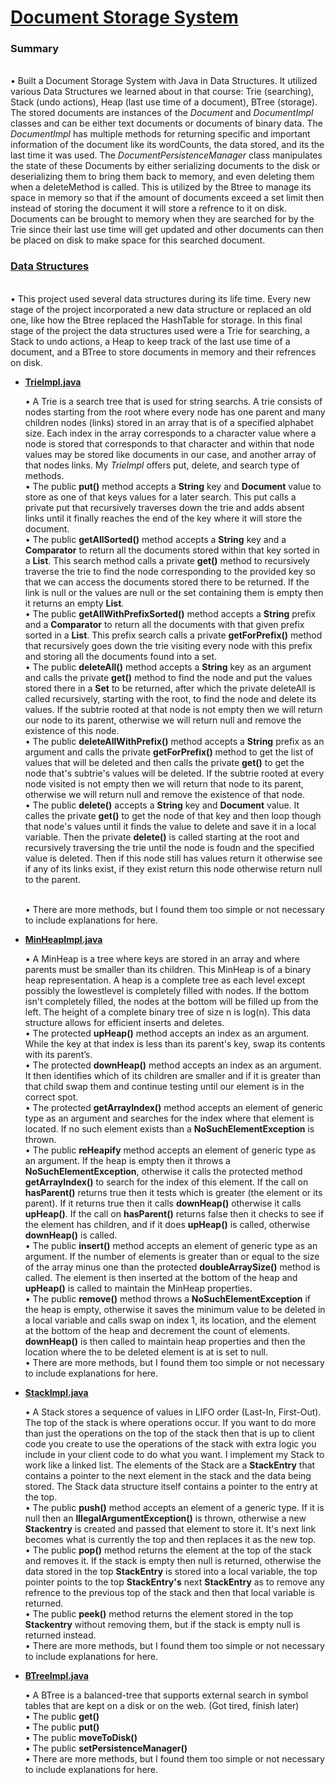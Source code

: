 <h1><a href = https://github.com/YaakovBaker/Document-Storage-System><Strong>Document Storage System</Strong></a></h1>

<h3>Summary</Strong></h3>
  <p><br>•	Built a Document Storage System with Java in Data Structures. It utilized various Data Structures we learned about in that course: Trie (searching), Stack (undo actions), Heap (last use time of a document), BTree (storage). The stored documents are instances of the <i>Document</i> and <i>DocumentImpl</i> classes and can be either text documents or documents of binary data. The <i>DocumentImpl</i> has multiple methods for returning specific and important information of the document like its wordCounts, the data stored, and its the last time it was used. The <i>DocumentPersistenceManager</i> class manipulates the state of these Documents by either serializing documents to the disk or deserializing them to bring them back to memory, and even deleting them when a deleteMethod is called. This is utilized by the Btree to manage its space in memory so that if the amount of documents exceed a set limit then instead of storing the document it will store a refrence to it on disk. Documents can be brought to memory when they are searched for by the Trie since their last use time will get updated and other documents can then be placed on disk to make space for this searched document.</p>
  
 <h3><a href = "https://github.com/YaakovBaker/Document-Storage-System/tree/main/stage5/src/main/java/edu/yu/cs/com1320/project">Data Structures</a></h3>
 <p><br>• This project used several data structures during its life time. Every new stage of the project incorporated a new data structure or replaced an old one, like how the Btree replaced the HashTable for storage. In this final stage of the project the data structures used were a Trie for searching, a Stack to undo actions, a Heap to keep track of the last use time of a document, and a BTree to store documents in memory and their refrences on disk.
  <ul type = "disc">
    <li><a href = "https://github.com/YaakovBaker/Document-Storage-System/blob/main/stage5/src/main/java/edu/yu/cs/com1320/project/impl/TrieImpl.java"><b>TrieImpl.java</b></a></li>
    <p>•	A Trie is a search tree that is used for string searchs. A trie consists of nodes starting from the root where every node has one parent and many children nodes (links) stored in an array that is of a specified alphabet size. Each index in the array corresponds to a character value where a node is stored that corresponds to that character and within that node values may be stored like documents in our case, and another array of that nodes links. My <i>TrieImpl</i> offers put, delete, and search type of methods.
      <br>•	 The public <b>put()</b> method accepts a <b>String</b> key and <b>Document</b> value to store as one of that keys values for a later search. This put calls a private put that recursively traverses down the trie and adds absent links until it finally reaches the end of the key where it will store the document. 
      <br>•	The public <b>getAllSorted()</b> method accepts a <b>String</b> key and a <b>Comparator</b> to return all the documents stored within that key sorted in a <b>List</b>. This search method calls a private <b>get()</b> method to recursively traverse the trie to find the node corresponding to the provided key so that we can access the documents stored there to be returned. If the link is null or the values are null or the set containing them is empty then it returns an empty <b>List</b>. 
      <br>•	The public <b>getAllWithPrefixSorted()</b> method accepts a <b>String</b> prefix and a <b>Comparator</b> to return all the documents with that given prefix sorted in a <b>List</b>. This prefix search calls a private <b>getForPrefix()</b> method that recursively goes down the trie visiting every node with this prefix and storing all the documents found into a set.
      <br>•	The public <b>deleteAll()</b> method accepts a <b>String</b> key as an argument and calls the private <b>get()</b> method to find the node and put the values stored there in a <b>Set</b> to be returned, after which the private deleteAll is called recursively, starting with the root, to find the node and delete its values. If the subtrie rooted at that node is not empty then we will return our node to its parent, otherwise we will return null and remove the existence of this node.
      <br>•	The public <b>deleteAllWithPrefix()</b> method accepts a <b>String</b> prefix as an argument and calls the private <b>getForPrefix()</b> method to get the list of values that will be deleted and then calls the private <b>get()</b> to get the node that's subtrie's values will be deleted. If the subtrie rooted at every node visited is not empty then we will return that node to its parent, otherwise we will return null and remove the existence of that node.
      <br>•	The public <b>delete()</b> accepts a <b>String</b> key and <b>Document</b> value. It calles the private <b>get()</b> to get the node of that key and then loop though that node's values until it finds the value to delete and save it in a local variable. Then the private <b>delete()</b> is called starting at the root and recursively traversing the trie until the node is foudn and the specified value is deleted. Then if this node still has values return it otherwise see if any of its links exist, if they exist return this node otherwise return null to the parent.<br></p>
    <br>•	 There are more methods, but I found them too simple or not necessary to include explanations for here.<br></p>
    <li><a href = "https://github.com/YaakovBaker/Document-Storage-System/blob/main/stage5/src/main/java/edu/yu/cs/com1320/project/impl/MinHeapImpl.java"><b>MinHeapImpl.java</b></a></li>
    <p>•	A MinHeap is a tree where keys are stored in an array and where parents must be smaller than its children. This MinHeap is of a binary heap representation. A heap is a complete tree as each level except possibly the lowestlevel is completely filled with nodes. If the bottom isn't completely filled, the nodes at the bottom will be filled up from the left. The height of a complete binary tree of size n is log(n). This data structure allows for efficient inserts and deletes.
      <br>•	 The protected <b>upHeap()</b> method accepts an index as an argument. While the key at that index is less than its parent's key, swap its contents with its parent’s.  
      <br>•	 The protected <b>downHeap()</b> method accepts an index as an argument. It then identifies which of its children are smaller and if it is greater than that child swap them and continue testing until our element is in the correct spot.
      <br>•	 The protected <b>getArrayIndex()</b> method accepts an element of generic type as an argument and searches for the index where that element is located. If no such element exists than a <b>NoSuchElementException</b> is thrown.
      <br>•	 The public <b>reHeapify</b> method accepts an element of generic type as an argument. If the heap is empty then it throws a <b>NoSuchElementException</b>, otherwise it calls the protected method <b>getArrayIndex()</b> to search for the index of this element. If the call on <b>hasParent()</b> returns true then it tests which is greater (the element or its parent). If it returns true then it calls <b>downHeap()</b> otherwise it calls <b>upHeap()</b>. If the call on <b>hasParent()</b> returns false then it checks to see if the element has children, and if it does <b>upHeap()</b> is called, otherwise <b>downHeap()</b> is called.
      <br>•	 The public <b>insert()</b> method accepts an element of generic type as an argument. If the number of elements is greater than or equal to the size of the array minus one than the protected <b>doubleArraySize()</b> method is called. The element is then inserted at the bottom of the heap and <b>upHeap()</b> is called to maintain the MinHeap properties.
      <br>•	 The public <b>remove()</b> method throws a <b>NoSuchElementException</b> if the heap is empty, otherwise it saves the minimum value to be deleted in a local variable and calls swap on index 1, its location, and the element at the bottom of the heap and decrement the count of elements. <b>downHeap()</b> is then called to maintain heap properties and then the location where the to be deleted element is at is set to null.
      <br>•	 There are more methods, but I found them too simple or not necessary to include explanations for here.<br></p>
    <li><a href = "https://github.com/YaakovBaker/Document-Storage-System/blob/main/stage5/src/main/java/edu/yu/cs/com1320/project/impl/StackImpl.java"><b>StackImpl.java</b></a></li>
    <p>•	A Stack stores a sequence of values in LIFO order (Last-In, First-Out). The top of the stack is where operations occur. If you want to do more than just the operations on the top of the stack then that is up to client code you create to use the operations of the stack with extra logic you include in your client code to do what you want. I implement my Stack to work like a linked list. The elements of the Stack are a <b>StackEntry</b> that contains a pointer to the next element in the stack and the data being stored. The Stack data structure itself contains a pointer to the entry at the top.
      <br>•	 The public <b>push()</b> method accepts an element of a generic type. If it is null then an <b>IllegalArgumentException()</b> is thrown, otherwise a new <b>Stackentry</b> is created and passed that element to store it. It's next link becomes what is currently the top and then replaces it as the new top.
      <br>•	 The public <b>pop()</b> method returns the element at the top of the stack and removes it. If the stack is empty then null is returned, otherwise the data stored in the top <b>StackEntry</b> is stored into a local variable, the top pointer points to the top <b>StackEntry's</b> next <b>StackEntry</b> as to remove any refrence to the previous top of the stack and then that local variable is returned.
      <br>•	 The public <b>peek()</b> method returns the element stored in the top <b>Stackentry</b> without removing them, but if the stack is empty null is returned instead.
      <br>•	 There are more methods, but I found them too simple or not necessary to include explanations for here.<br></p>
    <li><a href = "https://github.com/YaakovBaker/Document-Storage-System/blob/main/stage5/src/main/java/edu/yu/cs/com1320/project/impl/BTreeImpl.java"><b>BTreeImpl.java</b></a></li>
    <p>•	A BTree is a balanced-tree that supports external search in symbol tables that are kept on a disk or on the web. (Got tired, finish later)
      <br>•	 The public <b>get()</b> 
      <br>•	 The public <b>put()</b>
      <br>•	 The public <b>moveToDisk()</b>
      <br>•	 The public <b>setPersistenceManager()</b>
      <br>•	 There are more methods, but I found them too simple or not necessary to include explanations for here.<br></p>
    </ul>
 
